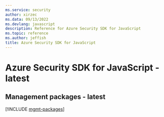 ```yaml
---
ms.service: security
author: xirzec
ms.data: 09/13/2022
ms.devlang: javascript
description: Reference for Azure Security SDK for JavaScript
ms.topic: reference
ms.author: jeffish
title: Azure Security SDK for JavaScript
---
```

# Azure Security SDK for JavaScript - latest

## Management packages - latest
[!INCLUDE [mgmt-packages](security-mgmt-index.md)]